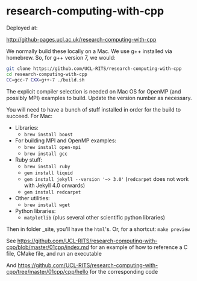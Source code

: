 research-computing-with-cpp
===========================

Deployed at:

http://github-pages.ucl.ac.uk/research-computing-with-cpp

We normally build these locally on a Mac. We use g++ installed via homebrew. 
So, for g++ version 7, we would: 

``` bash
git clone https://github.com/UCL-RITS/research-computing-with-cpp
cd research-computing-with-cpp
CC=gcc-7 CXX=g++-7 ./build.sh
```

The explicit compiler selection is needed on Mac OS for OpenMP (and possibly MPI)
examples to build. Update the version number as necessary.

You will need to have a bunch of stuff installed in order for the build to succeed.
For Mac:
* Libraries:
   * `brew install boost`
* For building MPI and OpenMP examples:
   * `brew install open-mpi`
   * `brew install gcc`
* Ruby stuff:
   * `brew install ruby`
   * `gem install liquid`
   * `gem install jekyll --version '~> 3.0'` (`redcarpet` does not work with Jekyll 4.0 onwards)
   * `gem install redcarpet`
* Other utilities:
   * `brew install wget`
* Python libraries:
   * `matplotlib` (plus several other scientific python libraries)

Then in folder _site, you'll have the `html`'s.
Or, for a shortcut: `make preview`

See https://github.com/UCL-RITS/research-computing-with-cpp/blob/master/01cpp/index.md for an example of how to reference a C file, CMake file, and run an executable

And https://github.com/UCL-RITS/research-computing-with-cpp/tree/master/01cpp/cpp/hello
for the corresponding code
